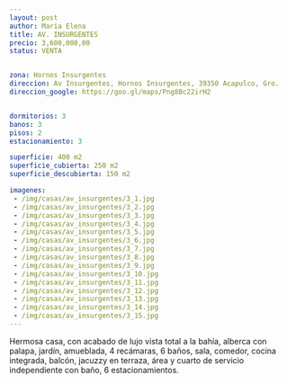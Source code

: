 ```yaml
---
layout: post
author: Maria Elena
title: AV. INSURGENTES
precio: 3,600,000,00
status: VENTA


zona: Hornos Insurgentes
direccion: Av Insurgentes, Hornos Insurgentes, 39350 Acapulco, Gro.
direccion_google: https://goo.gl/maps/Png8Bc22irH2


dormitorios: 3
banos: 3
pisos: 2
estacionamiento: 3

superficie: 400 m2
superficie_cubierta: 250 m2
superficie_descubierta: 150 m2

imagenes:
 - /img/casas/av_insurgentes/3_1.jpg
 - /img/casas/av_insurgentes/3_2.jpg
 - /img/casas/av_insurgentes/3_3.jpg
 - /img/casas/av_insurgentes/3_4.jpg
 - /img/casas/av_insurgentes/3_5.jpg
 - /img/casas/av_insurgentes/3_6.jpg
 - /img/casas/av_insurgentes/3_7.jpg
 - /img/casas/av_insurgentes/3_8.jpg
 - /img/casas/av_insurgentes/3_9.jpg
 - /img/casas/av_insurgentes/3_10.jpg
 - /img/casas/av_insurgentes/3_11.jpg
 - /img/casas/av_insurgentes/3_12.jpg
 - /img/casas/av_insurgentes/3_13.jpg
 - /img/casas/av_insurgentes/3_14.jpg
 - /img/casas/av_insurgentes/3_15.jpg
---
```


Hermosa casa, con acabado de lujo vista total a la bahía, alberca con palapa, jardín, amueblada, 4 recámaras, 6 baños, sala, comedor, cocina integrada, balcón, jacuzzy en terraza, área y cuarto de servicio independiente con baño, 6 estacionamientos.
